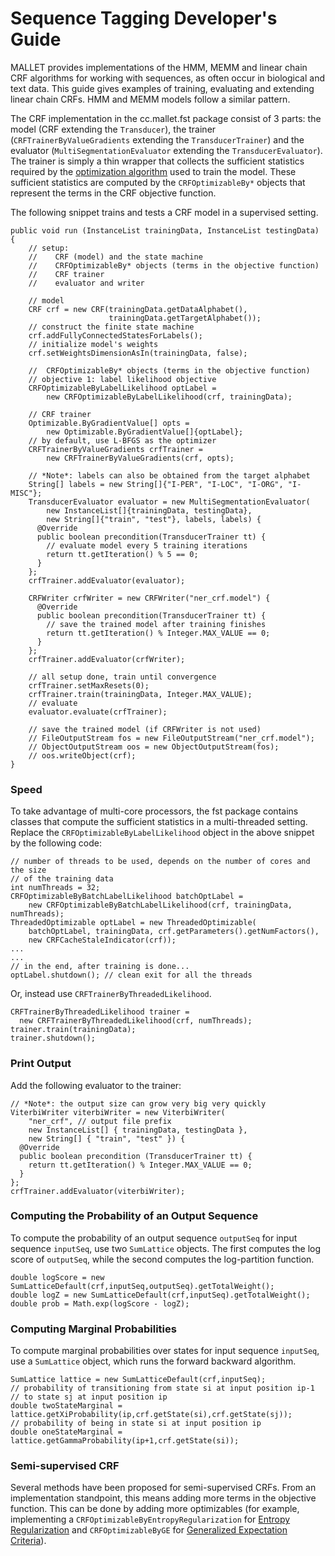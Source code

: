# Sequence Tagging Developer's Guide

MALLET provides implementations of the HMM, MEMM and linear chain CRF algorithms for working with sequences, as often occur in biological and text data. This guide gives examples of training, evaluating and extending linear chain CRFs. HMM and MEMM models follow a similar pattern.

The CRF implementation in the cc.mallet.fst package consist of 3 parts: the model (CRF extending the `Transducer`), the trainer (`CRFTrainerByValueGradients` extending the `TransducerTrainer`) and the evaluator (`MultiSegmentationEvaluator` extending the `TransducerEvaluator`). The trainer is simply a thin wrapper that collects the sufficient statistics required by the [optimization algorithm](optimization) used to train the model. These sufficient statistics are computed by the `CRFOptimizableBy*` objects that represent the terms in the CRF objective function.

The following snippet trains and tests a CRF model in a supervised setting.

    public void run (InstanceList trainingData, InstanceList testingData) {
        // setup:
        //    CRF (model) and the state machine
        //    CRFOptimizableBy* objects (terms in the objective function)
        //    CRF trainer
        //    evaluator and writer

        // model
        CRF crf = new CRF(trainingData.getDataAlphabet(),
                          trainingData.getTargetAlphabet());
        // construct the finite state machine
        crf.addFullyConnectedStatesForLabels();
        // initialize model's weights
        crf.setWeightsDimensionAsIn(trainingData, false);

        //  CRFOptimizableBy* objects (terms in the objective function)
        // objective 1: label likelihood objective
        CRFOptimizableByLabelLikelihood optLabel =
            new CRFOptimizableByLabelLikelihood(crf, trainingData);

        // CRF trainer
        Optimizable.ByGradientValue[] opts =
            new Optimizable.ByGradientValue[]{optLabel};
        // by default, use L-BFGS as the optimizer
        CRFTrainerByValueGradients crfTrainer =
            new CRFTrainerByValueGradients(crf, opts);

        // *Note*: labels can also be obtained from the target alphabet
        String[] labels = new String[]{"I-PER", "I-LOC", "I-ORG", "I-MISC"};
        TransducerEvaluator evaluator = new MultiSegmentationEvaluator(
            new InstanceList[]{trainingData, testingData},
            new String[]{"train", "test"}, labels, labels) {
          @Override
          public boolean precondition(TransducerTrainer tt) {
            // evaluate model every 5 training iterations
            return tt.getIteration() % 5 == 0;
          }
        };
        crfTrainer.addEvaluator(evaluator);

        CRFWriter crfWriter = new CRFWriter("ner_crf.model") {
          @Override
          public boolean precondition(TransducerTrainer tt) {
            // save the trained model after training finishes
            return tt.getIteration() % Integer.MAX_VALUE == 0;
          }
        };
        crfTrainer.addEvaluator(crfWriter);

        // all setup done, train until convergence
        crfTrainer.setMaxResets(0);
        crfTrainer.train(trainingData, Integer.MAX_VALUE);
        // evaluate
        evaluator.evaluate(crfTrainer);

        // save the trained model (if CRFWriter is not used)
        // FileOutputStream fos = new FileOutputStream("ner_crf.model");
        // ObjectOutputStream oos = new ObjectOutputStream(fos);
        // oos.writeObject(crf);
    }
  
### Speed

To take advantage of multi-core processors, the fst package contains classes that compute the sufficient statistics in a multi-threaded setting. Replace the `CRFOptimizableByLabelLikelihood` object in the above snippet by the following code:

    // number of threads to be used, depends on the number of cores and the size
    // of the training data
    int numThreads = 32;
    CRFOptimizableByBatchLabelLikelihood batchOptLabel =
        new CRFOptimizableByBatchLabelLikelihood(crf, trainingData, numThreads);
    ThreadedOptimizable optLabel = new ThreadedOptimizable(
        batchOptLabel, trainingData, crf.getParameters().getNumFactors(),
        new CRFCacheStaleIndicator(crf));
    ...
    ...
    // in the end, after training is done...
    optLabel.shutdown(); // clean exit for all the threads 
  
Or, instead use `CRFTrainerByThreadedLikelihood`.

    CRFTrainerByThreadedLikelihood trainer = 
      new CRFTrainerByThreadedLikelihood(crf, numThreads);
    trainer.train(trainingData);
    trainer.shutdown();
  
### Print Output

Add the following evaluator to the trainer:

    // *Note*: the output size can grow very big very quickly
    ViterbiWriter viterbiWriter = new ViterbiWriter(
        "ner_crf", // output file prefix
        new InstanceList[] { trainingData, testingData },
        new String[] { "train", "test" }) {
      @Override
      public boolean precondition (TransducerTrainer tt) {
        return tt.getIteration() % Integer.MAX_VALUE == 0;
      }
    };
    crfTrainer.addEvaluator(viterbiWriter);
  
### Computing the Probability of an Output Sequence

To compute the probability of an output sequence `outputSeq` for input sequence `inputSeq`, use two `SumLattice` objects. The first computes the log score of `outputSeq`, while the second computes the log-partition function.

    double logScore = new SumLatticeDefault(crf,inputSeq,outputSeq).getTotalWeight();
    double logZ = new SumLatticeDefault(crf,inputSeq).getTotalWeight();
    double prob = Math.exp(logScore - logZ);

### Computing Marginal Probabilities

To compute marginal probabilities over states for input sequence `inputSeq`, use a `SumLattice` object, which runs the forward backward algorithm.

    SumLattice lattice = new SumLatticeDefault(crf,inputSeq);
    // probability of transitioning from state si at input position ip-1
    // to state sj at input position ip
    double twoStateMarginal = lattice.getXiProbability(ip,crf.getState(si),crf.getState(sj));
    // probability of being in state si at input position ip
    double oneStateMarginal = lattice.getGammaProbability(ip+1,crf.getState(si));

### Semi-supervised CRF

Several methods have been proposed for semi-supervised CRFs. From an implementation standpoint, this means adding more terms in the objective function. This can be done by adding more optimizables (for example, implementing a `CRFOptimizableByEntropyRegularization` for [Entropy Regularization](http://www.cs.umass.edu/~mccallum/papers/entropygradient-naacl2007.pdf) and `CRFOptimizableByGE` for [Generalized Expectation Criteria](http://www.cs.umass.edu/~mccallum/papers/gecrf08acl.pdf)).
